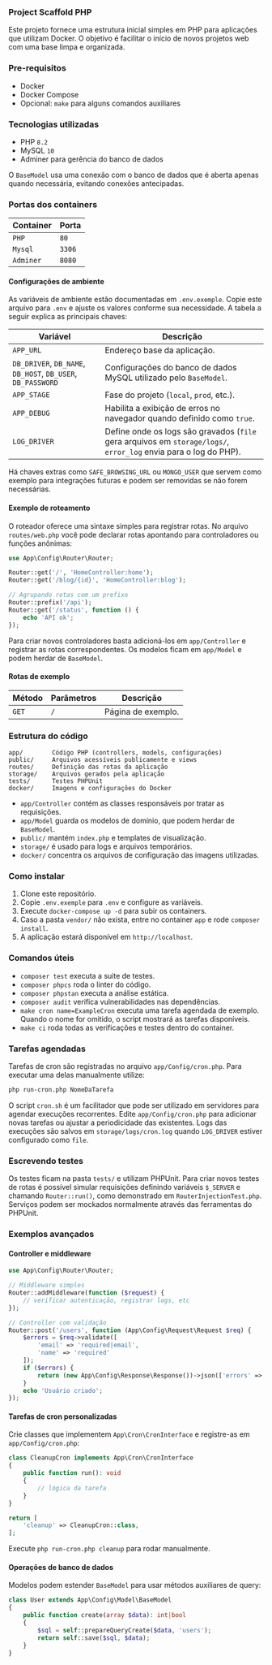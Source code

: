 ### Project Scaffold PHP

Este projeto fornece uma estrutura inicial simples em PHP para aplicações que utilizam Docker. O objetivo é facilitar o início de novos projetos web com uma base limpa e organizada.

### Pre-requisitos

- Docker
- Docker Compose
- Opcional: `make` para alguns comandos auxiliares

### Tecnologias utilizadas

- PHP `8.2`
- MySQL `10`
- Adminer para gerência do banco de dados

O `BaseModel` usa uma conexão com o banco de dados que é aberta apenas quando
necessária, evitando conexões antecipadas.

### Portas dos containers

|Container|Porta|
|---------|-----|
|`PHP`|`80`|
|`Mysql`|`3306`|
|`Adminer`|`8080`|

#### Configurações de ambiente

As variáveis de ambiente estão documentadas em `.env.exemple`. Copie este arquivo para `.env` e ajuste os valores conforme sua necessidade. A tabela a seguir explica as principais chaves:

|Variável|Descrição|
|---|---|
|`APP_URL`|Endereço base da aplicação.|
|`DB_DRIVER`, `DB_NAME`, `DB_HOST`, `DB_USER`, `DB_PASSWORD`|Configurações do banco de dados MySQL utilizado pelo `BaseModel`.|
|`APP_STAGE`|Fase do projeto (`local`, `prod`, etc.).|
|`APP_DEBUG`|Habilita a exibição de erros no navegador quando definido como `true`.|
|`LOG_DRIVER`|Define onde os logs são gravados (`file` gera arquivos em `storage/logs/`, `error_log` envia para o log do PHP).|

Há chaves extras como `SAFE_BROWSING_URL` ou `MONGO_USER` que servem como exemplo para integrações futuras e podem ser removidas se não forem necessárias.

#### Exemplo de roteamento

O roteador oferece uma sintaxe simples para registrar rotas. No arquivo `routes/web.php` você pode declarar rotas apontando para controladores ou funções anônimas:

```php
use App\Config\Router\Router;

Router::get('/', 'HomeController:home');
Router::get('/blog/{id}', 'HomeController:blog');

// Agrupando rotas com um prefixo
Router::prefix('/api');
Router::get('/status', function () {
    echo 'API ok';
});
```

Para criar novos controladores basta adicioná-los em `app/Controller` e registrar as rotas correspondentes. Os modelos ficam em `app/Model` e podem herdar de `BaseModel`.

#### Rotas de exemplo

|Método|Parâmetros|Descrição|
|---|---|---|
|`GET`|`/`|Página de exemplo.|

### Estrutura do código

```
app/        Código PHP (controllers, models, configurações)
public/     Arquivos acessíveis publicamente e views
routes/     Definição das rotas da aplicação
storage/    Arquivos gerados pela aplicação
tests/      Testes PHPUnit
docker/     Imagens e configurações do Docker
```

* `app/Controller` contém as classes responsáveis por tratar as requisições.
* `app/Model` guarda os modelos de domínio, que podem herdar de `BaseModel`.
* `public/` mantém `index.php` e templates de visualização.
* `storage/` é usado para logs e arquivos temporários.
* `docker/` concentra os arquivos de configuração das imagens utilizadas.

### Como instalar

1. Clone este repositório.
2. Copie `.env.exemple` para `.env` e configure as variáveis.
3. Execute `docker-compose up -d` para subir os containers.
4. Caso a pasta `vendor/` não exista, entre no container `app` e rode `composer install`.
5. A aplicação estará disponível em `http://localhost`.

### Comandos úteis

- `composer test` executa a suite de testes.
- `composer phpcs` roda o linter do código.
- `composer phpstan` executa a análise estática.
- `composer audit` verifica vulnerabilidades nas dependências.
- `make cron name=ExampleCron` executa uma tarefa agendada de exemplo. Quando o nome for omitido, o script mostrará as tarefas disponíveis.
- `make ci` roda todas as verificações e testes dentro do container.

### Tarefas agendadas

Tarefas de cron são registradas no arquivo `app/Config/cron.php`. Para executar
uma delas manualmente utilize:

```sh
php run-cron.php NomeDaTarefa
```

O script `cron.sh` é um facilitador que pode ser utilizado em servidores para
agendar execuções recorrentes. Edite `app/Config/cron.php` para adicionar novas
tarefas ou ajustar a periodicidade das existentes. Logs das execuções são salvos
em `storage/logs/cron.log` quando `LOG_DRIVER` estiver configurado como `file`.

### Escrevendo testes

Os testes ficam na pasta `tests/` e utilizam PHPUnit. Para criar novos testes de
rotas é possível simular requisições definindo variáveis `$_SERVER` e chamando
`Router::run()`, como demonstrado em `RouterInjectionTest.php`. Serviços podem
ser mockados normalmente através das ferramentas do PHPUnit.

### Exemplos avançados

#### Controller e middleware

```php
use App\Config\Router\Router;

// Middleware simples
Router::addMiddleware(function ($request) {
    // verificar autenticação, registrar logs, etc
});

// Controller com validação
Router::post('/users', function (App\Config\Request\Request $req) {
    $errors = $req->validate([
        'email' => 'required|email',
        'name' => 'required'
    ]);
    if ($errors) {
        return (new App\Config\Response\Response())->json(['errors' => $errors], App\Config\Response\HttpStatus::BAD_REQUEST);
    }
    echo 'Usuário criado';
});
```

#### Tarefas de cron personalizadas

Crie classes que implementem `App\Cron\CronInterface` e registre-as em `app/Config/cron.php`:

```php
class CleanupCron implements App\Cron\CronInterface
{
    public function run(): void
    {
        // lógica da tarefa
    }
}
```

```php
return [
    'cleanup' => CleanupCron::class,
];
```

Execute `php run-cron.php cleanup` para rodar manualmente.

#### Operações de banco de dados

Modelos podem estender `BaseModel` para usar métodos auxiliares de query:

```php
class User extends App\Config\Model\BaseModel
{
    public function create(array $data): int|bool
    {
        $sql = self::prepareQueryCreate($data, 'users');
        return self::save($sql, $data);
    }
}
```
